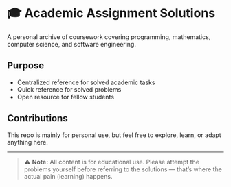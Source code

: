 # 🎓 Academic Assignment Solutions
A personal archive of coursework covering programming, mathematics, computer science, and software engineering.

## Purpose
- Centralized reference for solved academic tasks
- Quick reference for solved problems  
- Open resource for fellow students

## Contributions
This repo is mainly for personal use, but feel free to explore, learn, or adapt anything here.

---

> ⚠️ **Note:** All content is for educational use. Please attempt the problems yourself before referring to the solutions — that’s where the actual pain (learning) happens.
